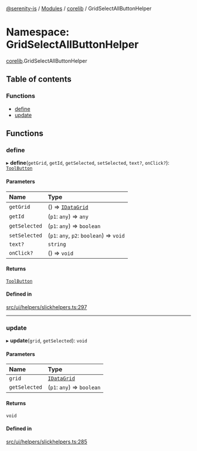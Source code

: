 [@serenity-is](../README.md) / [Modules](../modules.md) / [corelib](corelib.md) / GridSelectAllButtonHelper

# Namespace: GridSelectAllButtonHelper

[corelib](corelib.md).GridSelectAllButtonHelper

## Table of contents

### Functions

- [define](corelib.GridSelectAllButtonHelper.md#define)
- [update](corelib.GridSelectAllButtonHelper.md#update)

## Functions

### define

▸ **define**(`getGrid`, `getId`, `getSelected`, `setSelected`, `text?`, `onClick?`): [`ToolButton`](../interfaces/corelib.ToolButton.md)

#### Parameters

| Name | Type |
| :------ | :------ |
| `getGrid` | () => [`IDataGrid`](../interfaces/corelib.IDataGrid.md) |
| `getId` | (`p1`: `any`) => `any` |
| `getSelected` | (`p1`: `any`) => `boolean` |
| `setSelected` | (`p1`: `any`, `p2`: `boolean`) => `void` |
| `text?` | `string` |
| `onClick?` | () => `void` |

#### Returns

[`ToolButton`](../interfaces/corelib.ToolButton.md)

#### Defined in

[src/ui/helpers/slickhelpers.ts:297](https://github.com/serenity-is/serenity/blob/master/packages/corelib/src/ui/helpers/slickhelpers.ts#line&#x3D;297)

___

### update

▸ **update**(`grid`, `getSelected`): `void`

#### Parameters

| Name | Type |
| :------ | :------ |
| `grid` | [`IDataGrid`](../interfaces/corelib.IDataGrid.md) |
| `getSelected` | (`p1`: `any`) => `boolean` |

#### Returns

`void`

#### Defined in

[src/ui/helpers/slickhelpers.ts:285](https://github.com/serenity-is/serenity/blob/master/packages/corelib/src/ui/helpers/slickhelpers.ts#line&#x3D;285)
